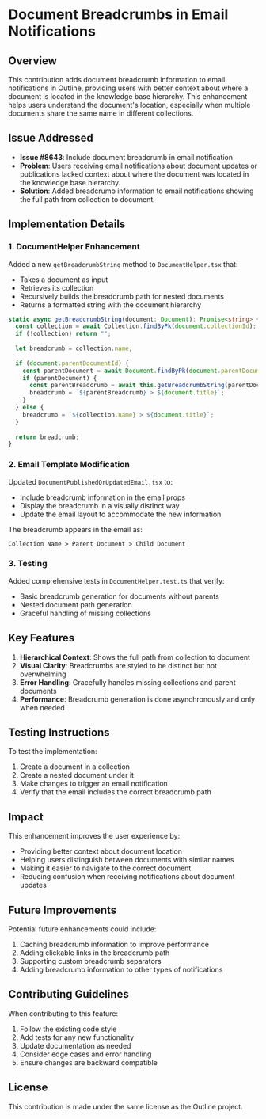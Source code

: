 # Document Breadcrumbs in Email Notifications

## Overview

This contribution adds document breadcrumb information to email notifications in Outline, providing users with better context about where a document is located in the knowledge base hierarchy. This enhancement helps users understand the document's location, especially when multiple documents share the same name in different collections.

## Issue Addressed

- **Issue #8643**: Include document breadcrumb in email notification
- **Problem**: Users receiving email notifications about document updates or publications lacked context about where the document was located in the knowledge base hierarchy.
- **Solution**: Added breadcrumb information to email notifications showing the full path from collection to document.

## Implementation Details

### 1. DocumentHelper Enhancement

Added a new `getBreadcrumbString` method to `DocumentHelper.tsx` that:
- Takes a document as input
- Retrieves its collection
- Recursively builds the breadcrumb path for nested documents
- Returns a formatted string with the document hierarchy

```typescript
static async getBreadcrumbString(document: Document): Promise<string> {
  const collection = await Collection.findByPk(document.collectionId);
  if (!collection) return "";
  
  let breadcrumb = collection.name;
  
  if (document.parentDocumentId) {
    const parentDocument = await Document.findByPk(document.parentDocumentId);
    if (parentDocument) {
      const parentBreadcrumb = await this.getBreadcrumbString(parentDocument);
      breadcrumb = `${parentBreadcrumb} > ${document.title}`;
    }
  } else {
    breadcrumb = `${collection.name} > ${document.title}`;
  }
  
  return breadcrumb;
}
```

### 2. Email Template Modification

Updated `DocumentPublishedOrUpdatedEmail.tsx` to:
- Include breadcrumb information in the email props
- Display the breadcrumb in a visually distinct way
- Update the email layout to accommodate the new information

The breadcrumb appears in the email as:
```
Collection Name > Parent Document > Child Document
```

### 3. Testing

Added comprehensive tests in `DocumentHelper.test.ts` that verify:
- Basic breadcrumb generation for documents without parents
- Nested document path generation
- Graceful handling of missing collections

## Key Features

1. **Hierarchical Context**: Shows the full path from collection to document
2. **Visual Clarity**: Breadcrumbs are styled to be distinct but not overwhelming
3. **Error Handling**: Gracefully handles missing collections and parent documents
4. **Performance**: Breadcrumb generation is done asynchronously and only when needed

## Testing Instructions

To test the implementation:

1. Create a document in a collection
2. Create a nested document under it
3. Make changes to trigger an email notification
4. Verify that the email includes the correct breadcrumb path

## Impact

This enhancement improves the user experience by:
- Providing better context about document location
- Helping users distinguish between documents with similar names
- Making it easier to navigate to the correct document
- Reducing confusion when receiving notifications about document updates

## Future Improvements

Potential future enhancements could include:
1. Caching breadcrumb information to improve performance
2. Adding clickable links in the breadcrumb path
3. Supporting custom breadcrumb separators
4. Adding breadcrumb information to other types of notifications

## Contributing Guidelines

When contributing to this feature:
1. Follow the existing code style
2. Add tests for any new functionality
3. Update documentation as needed
4. Consider edge cases and error handling
5. Ensure changes are backward compatible

## License

This contribution is made under the same license as the Outline project.